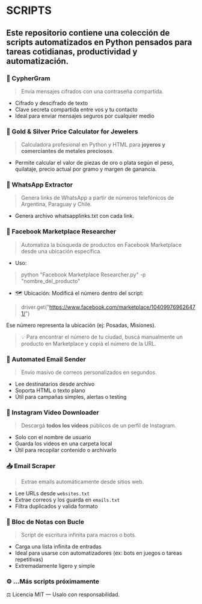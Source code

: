 # SCRIPTS 

Este repositorio contiene una colección de **scripts automatizados en Python** pensados para tareas cotidianas, productividad y automatización. 
---

### 🔐 CypherGram
> Envía mensajes cifrados con una contraseña compartida. 

- Cifrado y descifrado de texto
- Clave secreta compartida entre vos y tu contacto
- Ideal para enviar mensajes seguros por cualquier medio

### 💍 Gold & Silver Price Calculator for Jewelers

> Calculadora profesional en Python y HTML para **joyeros y comerciantes de metales preciosos**.

- Permite calcular el valor de piezas de oro o plata según el peso, quilataje, precio actual por gramo y margen de ganancia.

### 📲 WhatsApp Extractor

> Genera links de WhatsApp a partir de números telefónicos de Argentina, Paraguay y Chile.

- Genera archivo whatsapplinks.txt con cada link.

### 🛒 Facebook Marketplace Researcher

> Automatiza la búsqueda de productos en Facebook Marketplace desde una ubicación específica.

- Uso: 

> python "Facebook Marketplace Researcher.py" -p "nombre_del_producto" 

- 🗺 Ubicación: Modificá el número dentro del script:

 > driver.get("https://www.facebook.com/marketplace/104099769626471/")

Ese número representa la ubicación (ej: Posadas, Misiones).

> 💡 Para encontrar el número de tu ciudad, buscá manualmente un producto en Marketplace y copiá el número de la URL.

### 📧 Automated Email Sender
> Envío masivo de correos personalizados en segundos.

- Lee destinatarios desde archivo
- Soporta HTML o texto plano
- Útil para campañas simples, alertas o testing

### 📸 Instagram Video Downloader
> Descargá **todos los videos** públicos de un perfil de Instagram.

- Solo con el nombre de usuario
- Guarda los videos en una carpeta local
- Útil para recopilar contenido o archivarlo

### 📥 Email Scraper
> Extrae emails automáticamente desde sitios web.

- Lee URLs desde `websites.txt`
- Extrae correos y los guarda en `emails.txt`
- Filtra duplicados y valida formato

### 📝 Bloc de Notas con Bucle
> Script de escritura infinita para macros o bots.

- Carga una lista infinita de entradas
- Ideal para usarse con automatizadores (ex: bots en juegos o tareas repetitivas)
- Extremadamente ligero y simple

### ⚙️ ...Más scripts próximamente

⚖️ Licencia
MIT — Usalo con responsabilidad.


